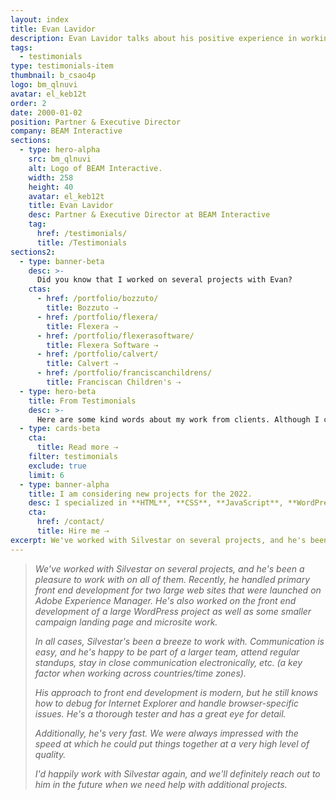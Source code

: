 ```yaml
---
layout: index
title: Evan Lavidor
description: Evan Lavidor talks about his positive experience in working with Silvestar Bistrović.
tags:
  - testimonials
type: testimonials-item
thumbnail: b_csao4p
logo: bm_qlnuvi
avatar: el_keb12t
order: 2
date: 2000-01-02
position: Partner & Executive Director
company: BEAM Interactive
sections:
  - type: hero-alpha
    src: bm_qlnuvi
    alt: Logo of BEAM Interactive.
    width: 258
    height: 40
    avatar: el_keb12t
    title: Evan Lavidor
    desc: Partner & Executive Director at BEAM Interactive
    tag:
      href: /testimonials/
      title: /Testimonials
sections2:
  - type: banner-beta
    desc: >-
      Did you know that I worked on several projects with Evan?
    ctas:
      - href: /portfolio/bozzuto/
        title: Bozzuto ⇢
      - href: /portfolio/flexera/
        title: Flexera ⇢
      - href: /portfolio/flexerasoftware/
        title: Flexera Software ⇢
      - href: /portfolio/calvert/
        title: Calvert ⇢
      - href: /portfolio/franciscanchildrens/
        title: Franciscan Children's ⇢
  - type: hero-beta
    title: From Testimonials
    desc: >-
      Here are some kind words about my work from clients. Although I collaborated with clients from more than 10 countries, most of them come from **The United States**.
  - type: cards-beta
    cta:
      title: Read more ⇢
    filter: testimonials
    exclude: true
    limit: 6
  - type: banner-alpha
    title: I am considering new projects for the 2022.
    desc: I specialized in **HTML**, **CSS**, **JavaScript**, **WordPress**, **Shopify**, and **JAMstack** technologies.
    cta:
      href: /contact/
      title: Hire me ⇢
excerpt: We've worked with Silvestar on several projects, and he's been a pleasure to work with...
---
```


> _We've worked with Silvestar on several projects, and he's been a pleasure to work with on all of them. Recently, he handled primary front end development for two large web sites that were launched on Adobe Experience Manager. He's also worked on the front end development of a large WordPress project as well as some smaller campaign landing page and microsite work._
>
> _In all cases, Silvestar's been a breeze to work with. Communication is easy, and he's happy to be part of a larger team, attend regular standups, stay in close communication electronically, etc. (a key factor when working across countries/time zones)._
>
> _His approach to front end development is modern, but he still knows how to debug for Internet Explorer and handle browser-specific issues. He's a thorough tester and has a great eye for detail._
>
> _Additionally, he's very fast. We were always impressed with the speed at which he could put things together at a very high level of quality._
>
> _I'd happily work with Silvestar again, and we'll definitely reach out to him in the future when we need help with additional projects._
